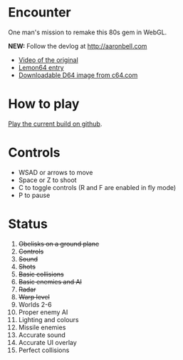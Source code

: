 # Encounter #

One man's mission to remake this 80s gem in WebGL.

**NEW:** Follow the devlog at http://aaronbell.com

* [Video of the original](http://www.youtube.com/watch?v=_7eCFOpI0SU)
* [Lemon64 entry](http://www.lemon64.com/games/details.php?ID=832)
* [Downloadable D64 image from c64.com](http://www.c64.com/games/351)

# How to play #

[Play the current build on github](http://air.github.io/encounter).

# Controls #

* WSAD or arrows to move
* Space or Z to shoot
* C to toggle controls (R and F are enabled in fly mode)
* P to pause

# Status #

1. ~~Obelisks on a ground plane~~
1. ~~Controls~~
1. ~~Sound~~
1. ~~Shots~~
1. ~~Basic collisions~~
1. ~~Basic enemies and AI~~
1. ~~Radar~~
1. ~~Warp level~~
1. Worlds 2-6
1. Proper enemy AI
1. Lighting and colours
1. Missile enemies
1. Accurate sound
1. Accurate UI overlay
1. Perfect collisions
